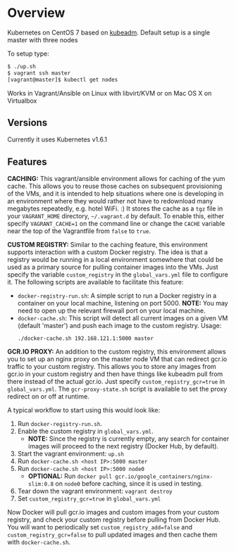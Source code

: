 # Overview
Kubernetes on CentOS 7 based on [kubeadm](http://kubernetes.io/docs/admin/kubeadm/).
Default setup is a single master with three nodes

To setup type:

```bash
$ ./up.sh
$ vagrant ssh master
[vagrant@master]$ kubectl get nodes
```

Works in Vagrant/Ansible on Linux with libvirt/KVM or on Mac OS X on Virtualbox

## Versions
Currently it uses Kubernetes v1.6.1

## Features

**CACHING:** This vagrant/ansible environment allows for caching of the yum
cache. This allows you to reuse those caches on subsequent provisioning of the
VMs, and it is intended to help situations where one is developing in an
environment where they would rather not have to redownload many megabytes
repeatedly, e.g. hotel WiFi. :)  It stores the cache as a `tgz` file in your
`VAGRANT_HOME` directory, `~/.vagrant.d` by default. To enable this, either
specify `VAGRANT_CACHE=1` on the command line or change the `CACHE` variable
near the top of the Vagrantfile from `false` to `true`.

**CUSTOM REGISTRY:** Similar to the caching feature, this environment supports
interaction with a custom Docker registry. The idea is that a registry would
be running in a local environment somewhere that could be used as a primary
source for pulling container images into the VMs. Just specify the variable
`custom_registry` in the `global_vars.yml` file to configure it. The following
scripts are available to facilitate this feature:

 * `docker-registry-run.sh`: A simple script to run a Docker registry in a
   container on your local machine, listening on port 5000. **NOTE:** You may
   need to open up the relevant firewall port on your local machine.
 * `docker-cache.sh`: This script will detect all current images on a given VM
   (default 'master') and push each image to the custom registry. Usage:
   ```
   ./docker-cache.sh 192.168.121.1:5000 master
   ```

**GCR.IO PROXY:** An addition to the custom registry, this environment allows
you to set up an nginx proxy on the master node VM that can redirect gcr.io
traffic to your custom registry. This allows you to store any images from
gcr.io in your custom registry and then have things like kubeadm pull from
there instead of the actual gcr.io. Just specify `custom_registry_gcr=true` in
`global_vars.yml`. The `gcr-proxy-state.sh` script is available to set the
proxy redirect on or off at runtime.

A typical workflow to start using this would look like:

 1. Run `docker-registry-run.sh`.
 2. Enable the custom registry in `global_vars.yml`.
    * **NOTE:** Since the registry is currently empty, any search for container
      images will proceed to the next registry (Docker Hub, by default).
 3. Start the vagrant environment: `up.sh`
 4. Run `docker-cache.sh <host IP>:5000 master`
 5. Run `docker-cache.sh <host IP>:5000 node0`
    * **OPTIONAL:** Run `docker pull gcr.io/google_containers/nginx-slim:0.8`
      on `node0` before caching, since it is used in testing.
 6. Tear down the vagrant environment: `vagrant destroy`
 7. Set `custom_registry_gcr=true` in `global_vars.yml`

Now Docker will pull gcr.io images and custom images from your custom registry,
and check your custom registry before pulling from Docker Hub. You will want to
periodically set `custom_registry_add=false` and `custom_registry_gcr=false` to
pull updated images and then cache them with `docker-cache.sh`.

